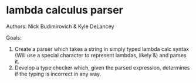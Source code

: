 # lambda calculus parser

Authors: Nick Budimirovich & Kyle DeLancey

Goals:
1. Create a parser which takes a string in simply typed lambda calc syntax (Will use a special character to represent lambdas, likely &) and parses it.
2. Develop a type checker which, given the parsed  expression, determines if the typing is incorrect in any way.
